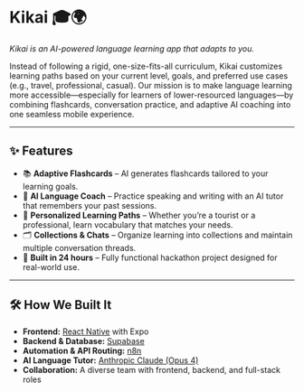# Kikai 🎓🌍
*Kikai is an AI-powered language learning app that adapts to you.*  

Instead of following a rigid, one-size-fits-all curriculum, Kikai customizes learning paths based on your current level, goals, and preferred use cases (e.g., travel, professional, casual). Our mission is to make language learning more accessible—especially for learners of lower-resourced languages—by combining flashcards, conversation practice, and adaptive AI coaching into one seamless mobile experience.

---

## ✨ Features
- 📚 **Adaptive Flashcards** – AI generates flashcards tailored to your learning goals.  
- 💬 **AI Language Coach** – Practice speaking and writing with an AI tutor that remembers your past sessions.  
- 🎯 **Personalized Learning Paths** – Whether you’re a tourist or a professional, learn vocabulary that matches your needs.  
- 🗂 **Collections & Chats** – Organize learning into collections and maintain multiple conversation threads.  
- 🚀 **Built in 24 hours** – Fully functional hackathon project designed for real-world use.  

---

## 🛠 How We Built It
- **Frontend:** [React Native](https://reactnative.dev/) with Expo  
- **Backend & Database:** [Supabase](https://supabase.com/)  
- **Automation & API Routing:** [n8n](https://n8n.io/)  
- **AI Language Tutor:** [Anthropic Claude (Opus 4)](https://www.anthropic.com/)  
- **Collaboration:** A diverse team with frontend, backend, and full-stack roles  

